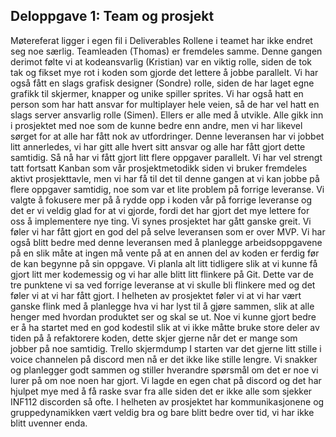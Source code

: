 ## Deloppgave 1: Team og prosjekt
Møtereferat ligger i egen fil i Deliverables
Rollene i teamet har ikke endret seg noe særlig. 
Teamleaden (Thomas) er fremdeles samme.
Denne gangen derimot følte vi at kodeansvarlig (Kristian) var en viktig rolle,
siden de tok tak og fikset mye rot i koden som gjorde det lettere å jobbe parallelt. 
Vi har også fått en slags grafisk designer (Sondre) rolle, siden de har laget egne grafikk til skjermer, 
knapper og unike spiller sprites. Vi har også hatt en person som har hatt ansvar for multiplayer hele veien, så de har vel hatt en slags server ansvarlig rolle (Simen). Ellers er alle med å utvikle. Alle gikk inn i prosjektet med noe som de kunne bedre enn andre, men vi har likevel sørget for at alle har fått nok av utfordringer.
Denne leveransen har vi jobbet litt annerledes, vi har gitt alle hvert sitt ansvar og alle har fått gjort dette samtidig. Så nå har vi fått gjort litt flere oppgaver parallelt. Vi har vel strengt tatt fortsatt Kanban som vår prosjektmetodikk siden vi bruker fremdeles aktivt prosjekttavle, men vi har få til det til denne gangen at vi kan jobbe på flere oppgaver samtidig, noe som var et lite problem på forrige leveranse. Vi valgte å fokusere mer på å rydde opp i koden vår på forrige leveranse og det er vi veldig glad for at vi gjorde, fordi det har gjort det mye lettere for oss å implementere nye ting.
Vi synes prosjektet har gått ganske greit. Vi føler vi har fått gjort en god del på selve leveransen som er over MVP. Vi har også blitt bedre med denne leveransen med å planlegge arbeidsoppgavene på en slik måte at ingen må vente på at en annen del av koden er ferdig før de kan begynne på sin oppgave. Vi planla alt litt tidligere slik at vi kunne få gjort litt mer kodemessig og vi har alle blitt litt flinkere på Git. Dette var de tre punktene vi sa ved forrige leveranse at vi skulle bli flinkere med og det føler vi at vi har fått gjort. I helheten av prosjektet føler vi at vi har vært ganske flink med å planlegge hva vi har lyst til å gjøre sammen, slik at alle henger med hvordan produktet ser og skal se ut. Noe vi kunne gjort bedre er å ha startet med en god kodestil slik at vi ikke måtte bruke store deler av tiden på å refaktorere koden, dette skjer gjerne når det er mange som jobber på noe samtidig.
Trello skjermdump
I starten var det gjerne litt stille i voice channelen på discord men nå er det ikke like stille lengre. Vi snakker og planlegger godt sammen og stiller hverandre spørsmål om det er noe vi lurer på om noe noen har gjort. Vi lagde en egen chat på discord og det har hjulpet mye med å få raske svar fra alle siden det er ikke alle som sjekker INF112 discorden så ofte. I helheten av prosjektet har kommunikasjonene og gruppedynamikken vært veldig bra og bare blitt bedre over tid, vi har ikke blitt uvenner enda.
